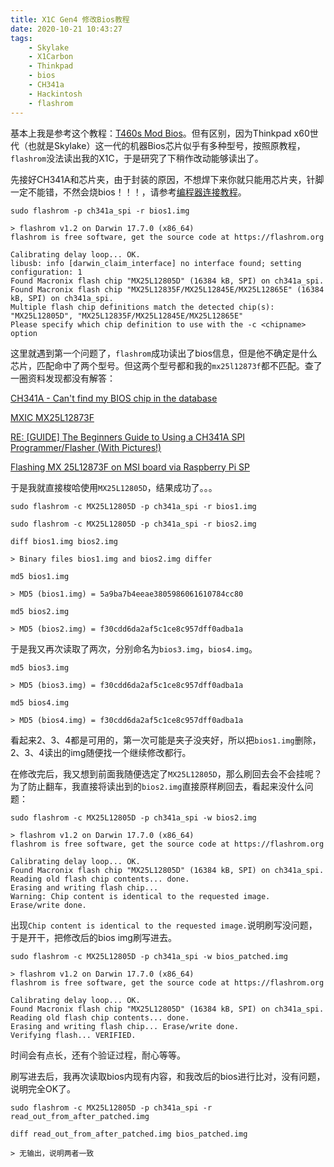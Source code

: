 ```yaml
---
title: X1C Gen4 修改Bios教程
date: 2020-10-21 10:43:27
tags:
    - Skylake
    - X1Carbon
    - Thinkpad
    - bios
    - CH341a
    - Hackintosh
    - flashrom
---
```


基本上我是参考这个教程：[T460s Mod Bios][1]。但有区别，因为Thinkpad x60世代（也就是Skylake）这一代的机器Bios芯片似乎有多种型号，按照原教程，`flashrom`没法读出我的X1C，于是研究了下稍作改动能够读出了。
<!-- more -->

先接好CH341A和芯片夹，由于封装的原因，不想焊下来你就只能用芯片夹，针脚一定不能错，不然会烧bios！！！，请参考[编程器连接教程][2]。

```` shell
sudo flashrom -p ch341a_spi -r bios1.img

> flashrom v1.2 on Darwin 17.7.0 (x86_64)
flashrom is free software, get the source code at https://flashrom.org

Calibrating delay loop... OK.
libusb: info [darwin_claim_interface] no interface found; setting configuration: 1
Found Macronix flash chip "MX25L12805D" (16384 kB, SPI) on ch341a_spi.
Found Macronix flash chip "MX25L12835F/MX25L12845E/MX25L12865E" (16384 kB, SPI) on ch341a_spi.
Multiple flash chip definitions match the detected chip(s): "MX25L12805D", "MX25L12835F/MX25L12845E/MX25L12865E"
Please specify which chip definition to use with the -c <chipname> option
````

这里就遇到第一个问题了，`flashrom`成功读出了bios信息，但是他不确定是什么芯片，匹配命中了两个型号。但这两个型号都和我的`mx25l12873f`都不匹配。查了一圈资料发现都没有解答：

[CH341A - Can't find my BIOS chip in the database][3]

[MXIC MX25L12873F][4]

[RE: [GUIDE] The Beginners Guide to Using a CH341A SPI Programmer/Flasher (With Pictures!)][5]

[Flashing MX 25L12873F on MSI board via Raspberry Pi SP][6]

于是我就直接梭哈使用`MX25L12805D`，结果成功了。。。


```` shell
sudo flashrom -c MX25L12805D -p ch341a_spi -r bios1.img
````

```` shell
sudo flashrom -c MX25L12805D -p ch341a_spi -r bios2.img
````

```` shell
diff bios1.img bios2.img

> Binary files bios1.img and bios2.img differ
````

```` shell
md5 bios1.img

> MD5 (bios1.img) = 5a9ba7b4eeae3805986061610784cc80
````

```` shell
md5 bios2.img

> MD5 (bios2.img) = f30cdd6da2af5c1ce8c957dff0adba1a
````

于是我又再次读取了两次，分别命名为`bios3.img`，`bios4.img`。

```` shell
md5 bios3.img

> MD5 (bios3.img) = f30cdd6da2af5c1ce8c957dff0adba1a

md5 bios4.img

> MD5 (bios4.img) = f30cdd6da2af5c1ce8c957dff0adba1a
````

看起来2、3、4都是可用的，第一次可能是夹子没夹好，所以把`bios1.img`删除，2、3、4读出的img随便找一个继续修改都行。

在修改完后，我又想到前面我随便选定了`MX25L12805D`，那么刷回去会不会挂呢？为了防止翻车，我直接将读出到的`bios2.img`直接原样刷回去，看起来没什么问题：

```` shell
sudo flashrom -c MX25L12805D -p ch341a_spi -w bios2.img

> flashrom v1.2 on Darwin 17.7.0 (x86_64)
flashrom is free software, get the source code at https://flashrom.org

Calibrating delay loop... OK.
Found Macronix flash chip "MX25L12805D" (16384 kB, SPI) on ch341a_spi.
Reading old flash chip contents... done.
Erasing and writing flash chip...
Warning: Chip content is identical to the requested image.
Erase/write done.
````

出现`Chip content is identical to the requested image.`说明刷写没问题，于是开干，把修改后的bios img刷写进去。

```` shell
sudo flashrom -c MX25L12805D -p ch341a_spi -w bios_patched.img

> flashrom v1.2 on Darwin 17.7.0 (x86_64)
flashrom is free software, get the source code at https://flashrom.org

Calibrating delay loop... OK.
Found Macronix flash chip "MX25L12805D" (16384 kB, SPI) on ch341a_spi.
Reading old flash chip contents... done.
Erasing and writing flash chip... Erase/write done.
Verifying flash... VERIFIED.
````

时间会有点长，还有个验证过程，耐心等等。

刷写进去后，我再次读取bios内现有内容，和我改后的bios进行比对，没有问题，说明完全OK了。

```` shell
sudo flashrom -c MX25L12805D -p ch341a_spi -r read_out_from_after_patched.img

diff read_out_from_after_patched.img bios_patched.img

> 无输出，说明两者一致
````

[1]: https://github.com/simprecicchiani/ThinkPad-T460s-macOS-OpenCore/blob/master/Guides/Bios-Mod.md

[2]: https://tieba.baidu.com/p/6103207732?red_tag=1520803492

[3]: https://forums.mydigitallife.net/threads/ch341a-cant-find-my-bios-chip-in-the-database.78727/?__cf_chl_jschl_tk__=92b255438e930c0646f84f8aa90281bc49cf0678-1603205374-0-AZzKxwsp-VDRSwKEPrUDg9A8iNT3t-0WOlisDNNQPYMeWmnOIR4Sb5UycKwKXZWNnm727B8A43ih0KYnsNtbJuol5VAcwd8TN7NipjD_aVImRX9xRha_Jlb3CR_KW0g6jG3YIefKd89Xo9PLkXN4PvGnGRL5C9SydKZ4psKKvhvJXCaPGUiAw5dZts-GBKqv-7zDlB2S0ohWyiPAU9u30VU6M5EsF5Gxezj88_PqNQDBre6m-T15HcpPitSHPXCYGemzz2sNmyexkLdprdfVxi7inzSZlPOyvzsCzlu7pr7xPmtchuj8Hrx480oTTlGOlIVEujLs8VC674J64zq0tdIKhj1uPQmmph822ufb5mUG

[4]: https://www.win-raid.com/t4464f16-MXIC-MX-L-F.html

[5]: https://www.win-raid.com/t4287f16-GUIDE-The-Beginners-Guide-to-Using-a-CH-A-SPI-Programmer-Flasher-With-Pictures-1.html

[6]: https://flashrom.flashrom.narkive.com/XggdBabr/flashing-mx-25l12873f-on-msi-board-via-raspberry-pi-spi
